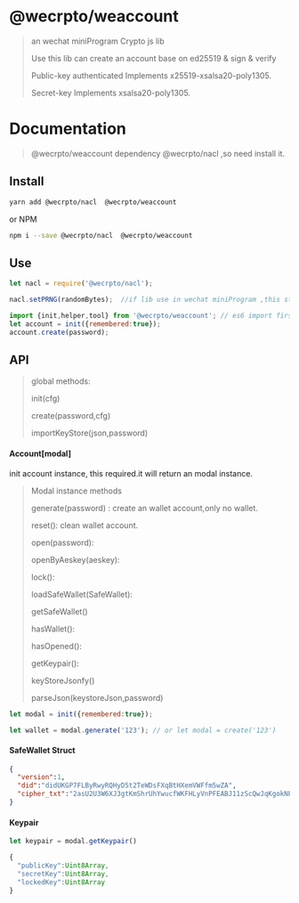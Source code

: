 # @wecrpto/weaccount

> an wechat miniProgram Crypto js lib
>
> Use this lib can create an account base on ed25519 & sign & verify
>
> Public-key authenticated Implements x25519-xsalsa20-poly1305.
>
> Secret-key Implements xsalsa20-poly1305.
>


# Documentation

> @wecrpto/weaccount dependency @wecrpto/nacl ,so need install it.

## Install

```bash
yarn add @wecrpto/nacl  @wecrpto/weaccount
```

or NPM

```bash
npm i --save @wecrpto/nacl  @wecrpto/weaccount
```

## Use

```js
let nacl = require('@wecrpto/nacl');

nacl.setPRNG(randomBytes);  //if lib use in wechat miniProgram ,this step required.

import {init,helper,tool} from '@wecrpto/weaccount'; // es6 import first
let account = init({remembered:true});
account.create(password);
```

## API

> global methods:
>
> init(cfg)
>
> create(password,cfg)
>
> importKeyStore(json,password)


#### Account[modal]

  init account instance, this required.it will return an modal instance.

> Modal instance methods
>
> generate(password) : create an wallet account,only no wallet.
>
> reset(): clean wallet account.
>
> open(password):
>
> openByAeskey(aeskey):
>
> lock():
>
> loadSafeWallet(SafeWallet):
>
> getSafeWallet()
>
> hasWallet():
>
> hasOpened():
>
> getKeypair():
>
> keyStoreJsonfy()
>
> parseJson(keystoreJson,password)




```javascript
let modal = init({remembered:true});

let wallet = modal.generate('123'); // or let modal = create('123')


```

#### SafeWallet Struct

```json
{
  "version":1,
  "did":"didUKGP7FLByRwyRQHyD5t2TeWDsFXqBtHXemVWFfm5wZA",
  "cipher_txt":"2asU2U3W6XJ3gtKmShrUhYwucfWKFHLyVnPFEABJ11zScQwJqKgokNEobJseACTKp1KQXb5RzS2bdXLhy1ATgLx5Cvc71Q8rvdd1Yu2jonL7b4"
}
```


#### Keypair

```javascript
let keypair = modal.getKeypair()
```

```js
{
  "publicKey":Uint8Array,
  "secretKey":Uint8Array,
  "lockedKey":Uint8Array
}

```

